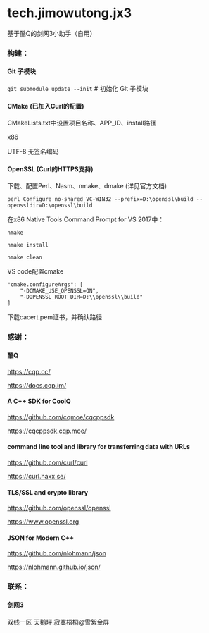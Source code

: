 # tech.jimowutong.jx3
基于酷Q的剑网3小助手（自用）

### 构建：
#### Git 子模块
`git submodule update --init` # 初始化 Git 子模块

#### CMake (已加入Curl的配置)
CMakeLists.txt中设置项目名称、APP_ID、install路径

x86

UTF-8 无签名编码

#### OpenSSL (Curl的HTTPS支持)
下载、配置Perl、Nasm、nmake、dmake (详见官方文档)

`perl Configure no-shared VC-WIN32 --prefix=D:\openssl\build --openssldir=D:\openssl\build`

在x86 Native Tools Command Prompt for VS 2017中：

`nmake`

`nmake install`

`nmake clean`

VS code配置cmake
```
"cmake.configureArgs": [
    "-DCMAKE_USE_OPENSSL=ON",
    "-DOPENSSL_ROOT_DIR=D:\\openssl\\build"
]
```

下载cacert.pem证书，并确认路径


### 感谢：
#### 酷Q
https://cqp.cc/

https://docs.cqp.im/

#### A C++ SDK for CoolQ
https://github.com/cqmoe/cqcppsdk

https://cqcppsdk.cqp.moe/

#### command line tool and library for transferring data with URLs
https://github.com/curl/curl

https://curl.haxx.se/

#### TLS/SSL and crypto library
https://github.com/openssl/openssl

https://www.openssl.org

#### JSON for Modern C++
https://github.com/nlohmann/json

https://nlohmann.github.io/json/


### 联系：
#### 剑网3
双线一区 天鹅坪 寂寞梧桐@雪絮金屏